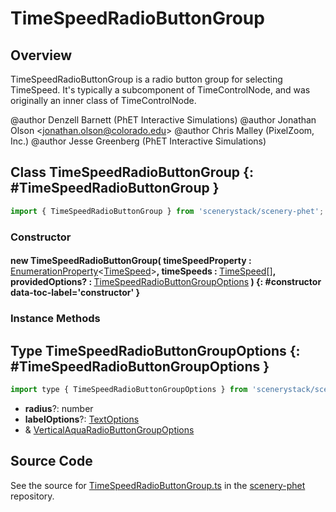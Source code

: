 # TimeSpeedRadioButtonGroup

## Overview

TimeSpeedRadioButtonGroup is a radio button group for selecting TimeSpeed.
It's typically a subcomponent of TimeControlNode, and was originally an inner class of TimeControlNode.

@author Denzell Barnett (PhET Interactive Simulations)
@author Jonathan Olson &lt;jonathan.olson@colorado.edu&gt;
@author Chris Malley (PixelZoom, Inc.)
@author Jesse Greenberg (PhET Interactive Simulations)

## Class TimeSpeedRadioButtonGroup {: #TimeSpeedRadioButtonGroup }


```js
import { TimeSpeedRadioButtonGroup } from 'scenerystack/scenery-phet';
```
### Constructor

#### new TimeSpeedRadioButtonGroup( timeSpeedProperty : <span style="font-weight: 400;">[EnumerationProperty](../axon/EnumerationProperty.md)&lt;[TimeSpeed](../scenery-phet/TimeSpeed.md)&gt;</span>, timeSpeeds : <span style="font-weight: 400;">[TimeSpeed](../scenery-phet/TimeSpeed.md)[]</span>, providedOptions? : <span style="font-weight: 400;">[TimeSpeedRadioButtonGroupOptions](../scenery-phet/TimeSpeedRadioButtonGroup.md#TimeSpeedRadioButtonGroupOptions)</span> ) {: #constructor data-toc-label='constructor' }

### Instance Methods





## Type TimeSpeedRadioButtonGroupOptions {: #TimeSpeedRadioButtonGroupOptions }


```js
import type { TimeSpeedRadioButtonGroupOptions } from 'scenerystack/scenery-phet';
```
- **radius**?: <span style="color: hsla(calc(var(--md-hue) + 180deg),80%,40%,1);">number</span>
- **labelOptions**?: [TextOptions](../scenery/Text.md#TextOptions)
- &amp; [VerticalAquaRadioButtonGroupOptions](../sun/VerticalAquaRadioButtonGroup.md#VerticalAquaRadioButtonGroupOptions)




## Source Code

See the source for [TimeSpeedRadioButtonGroup.ts](https://github.com/phetsims/scenery-phet/blob/main/js/TimeSpeedRadioButtonGroup.ts) in the [scenery-phet](https://github.com/phetsims/scenery-phet) repository.
